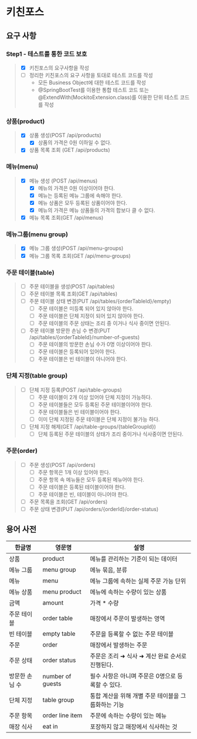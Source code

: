 # 키친포스

## 요구 사항

### Step1 - 테스트를 통한 코드 보호
> - [x] 키친포스의 요구사항을 작성
> - [ ] 정리한 키친포스의 요구 사항을 토대로 테스트 코드를 작성 
>   - 모든 Business Object에 대한 테스트 코드를 작성
>   - @SpringBootTest를 이용한 통합 테스트 코드 또는 @ExtendWith(MockitoExtension.class)를 이용한 단위 테스트 코드를 작성


### 상품(product)
> - [x] 상품 생성(POST /api/products)
>   - [x] 상품의 가격은 0원 이하일 수 없다.
> - [x] 상품 목록 조회 (GET /api/products)

### 메뉴(menu)
> - [x] 메뉴 생성 (POST /api/menus)
>   - [x] 메뉴의 가격은 0원 이상이어야 한다.
>   - [x] 메뉴는 등록된 메뉴 그룹에 속해야 한다.
>   - [x] 메뉴 상품은 모두 등록된 상품이어야 한다.
>   - [x] 메뉴의 가격은 메뉴 상품들의 가격의 합보다 클 수 없다.
> - [x] 메뉴 목록 조회(GET /api/menus)

### 메뉴그룹(menu group)
> - [x] 메뉴 그룹 생성(POST /api/menu-groups)
> - [x] 메뉴 그룹 목록 조회(GET /api/menu-groups)

### 주문 테이블(table)
> - [ ] 주문 테이블을 생성(POST /api/tables)
> - [ ] 주문 테이블 목록 조회(GET /api/tables)
> - [ ] 주문 테이블 상태 변경(PUT /api/tables/{orderTableId}/empty)
>   - [ ] 주문 테이블은 미등록 되어 있지 않아야 한다.
>   - [ ] 주문 테이블은 단체 지정이 되어 있지 않아야 한다.
>   - [ ] 주문 테이블의 주문 상태는 조리 중 이거나 식사 중이면 안된다.
> - [ ] 주문 테이블 방문한 손님 수 변경(PUT /api/tables/{orderTableId}/number-of-guests)
>   - [ ] 주문 테이블의 방문한 손님 수가 0명 이상이어야 한다.
>   - [ ] 주문 테이블은 등록되어 있어야 한다.
>   - [ ] 주문 테이블은 빈 테이블이 아니어야 한다.

### 단체 지정(table group)
> - [ ] 단체 지정 등록(POST /api/table-groups)
>   - [ ] 주문 테이블이 2개 이상 있어야 단체 지정이 가능하다.
>   - [ ] 주문 테이블들은 모두 등록된 주문 테이블이어야 한다.
>   - [ ] 주문 테이블들은 빈 테이블이어야 한다.
>   - [ ] 이미 단체 지정된 주문 테이블은 단체 지정이 불가능 하다.
> - [ ] 단체 지정 해제(GET /api/table-groups/{tableGroupId})
>   - [ ] 단체 등록된 주문 테이블의 상태가 조리 중이거나 식사중이면 안된다.

### 주문(order)
> - [ ] 주문 생성(POST /api/orders)
>   - [ ] 주문 항목은 1개 이상 있어야 한다.
>   - [ ] 주문 항목 속 메뉴들은 모두 등록된 메뉴어야 한다.
>   - [ ] 주문 테이블은 등록된 테이블이어야 한다.
>   - [ ] 주문 테이블은 빈, 테이블이 아니어야 한다.
> - [ ] 주문 목록을 조회(GET /api/orders)
> - [ ] 주문 상태 변경(PUT /api/orders/{orderId}/order-status)

## 용어 사전

| 한글명 | 영문명 | 설명 |
| --- | --- | --- |
| 상품 | product | 메뉴를 관리하는 기준이 되는 데이터 |
| 메뉴 그룹 | menu group | 메뉴 묶음, 분류 |
| 메뉴 | menu | 메뉴 그룹에 속하는 실제 주문 가능 단위 |
| 메뉴 상품 | menu product | 메뉴에 속하는 수량이 있는 상품 |
| 금액 | amount | 가격 * 수량 |
| 주문 테이블 | order table | 매장에서 주문이 발생하는 영역 |
| 빈 테이블 | empty table | 주문을 등록할 수 없는 주문 테이블 |
| 주문 | order | 매장에서 발생하는 주문 |
| 주문 상태 | order status | 주문은 조리 ➜ 식사 ➜ 계산 완료 순서로 진행된다. |
| 방문한 손님 수 | number of guests | 필수 사항은 아니며 주문은 0명으로 등록할 수 있다. |
| 단체 지정 | table group | 통합 계산을 위해 개별 주문 테이블을 그룹화하는 기능 |
| 주문 항목 | order line item | 주문에 속하는 수량이 있는 메뉴 |
| 매장 식사 | eat in | 포장하지 않고 매장에서 식사하는 것 |
